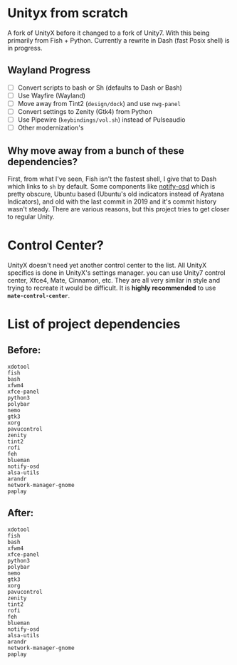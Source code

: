# Unityx from scratch

A fork of UnityX before it changed to a fork of Unity7. With this being primarily from Fish + Python.
Currently a rewrite in Dash (fast Posix shell) is in progress.
## Wayland Progress
* [ ] Convert scripts to bash or Sh (defaults to Dash or Bash)
* [ ] Use Wayfire (Wayland)
* [ ] Move away from Tint2 (`design/dock`) and use `nwg-panel`
* [ ] Convert settings to Zenity (Gtk4) from Python
* [ ] Use Pipewire (`keybindings/vol.sh`) instead of Pulseaudio
* [ ] Other modernization's

## Why move away from a bunch of these dependencies?
First, from what I've seen, Fish isn't the fastest shell, I give that to Dash which links to `sh` by default. Some components like [notify-osd](https://bazaar.launchpad.net/~indicator-applet-developers/notify-osd/trunk/files) which is pretty obscure, Ubuntu based (Ubuntu's old indicators instead of Ayatana Indicators), and old with the last commit in 2019 and it's commit history wasn't steady. There are various reasons, but this project tries to get closer to regular Unity.

# Control Center?
UnityX doesn't need yet another control center to the list. All UnityX specifics is done in UnityX's settings manager. you can use Unity7 control center, Xfce4, Mate, Cinnamon, etc. They are all very similar in style and trying to recreate it would be difficult. It is **highly recommended** to use **`mate-control-center`**.

# List of project dependencies
## Before:
```
xdotool
fish
bash
xfwm4
xfce-panel
python3
polybar
nemo
gtk3
xorg
pavucontrol
zenity
tint2
rofi
feh
blueman
notify-osd
alsa-utils
arandr
network-manager-gnome
paplay
```

## After:
```
xdotool
fish
bash
xfwm4
xfce-panel
python3
polybar
nemo
gtk3
xorg
pavucontrol
zenity
tint2
rofi
feh
blueman
notify-osd
alsa-utils
arandr
network-manager-gnome
paplay
```